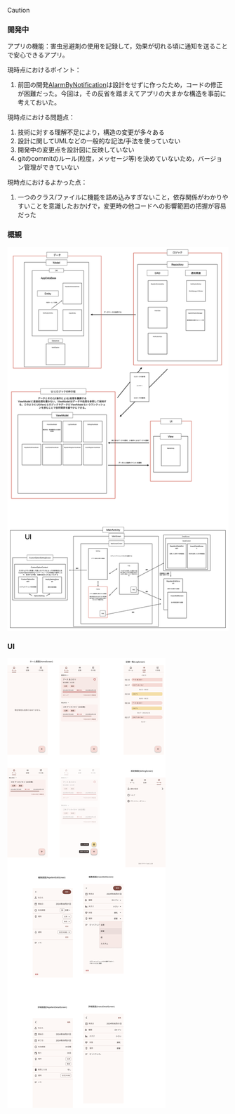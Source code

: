 > [!CAUTION]
> ### 開発中

アプリの機能：害虫忌避剤の使用を記録して，効果が切れる頃に通知を送ることで安心できるアプリ。

現時点におけるポイント：

1. 前回の開発[AlarmByNotification](https://github.com/LJPB/AlarmByNotification)は設計をせずに作ったため，コードの修正が困難だった。今回は，その反省を踏まえてアプリの大まかな構造を事前に考えておいた。


現時点における問題点：

1. 技術に対する理解不足により，構造の変更が多々ある
2. 設計に関してUMLなどの一般的な記法/手法を使っていない
3. 開発中の変更点を設計図に反映していない
4. gitのcommitのルール(粒度，メッセージ等)を決めていないため，バージョン管理ができていない


現時点におけるよかった点：

1. 一つのクラス/ファイルに機能を詰め込みすぎないこと，依存関係がわかりやすいことを意識したおかげで，変更時の他コードへの影響範囲の把握が容易だった


### 概観
![overview.png](overview.png)

### UI
![ui_ver1.png](ui_images/ui_ver1.png)
